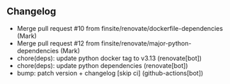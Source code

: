 ## Changelog

- Merge pull request #10 from finsite/renovate/dockerfile-dependencies (Mark)
- Merge pull request #12 from finsite/renovate/major-python-dependencies (Mark)
- chore(deps): update python docker tag to v3.13 (renovate[bot])
- chore(deps): update python dependencies (renovate[bot])
- bump: patch version + changelog [skip ci] (github-actions[bot])
